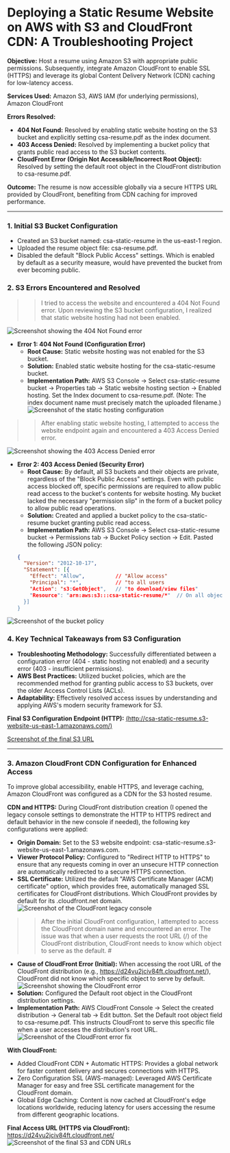 # Deploying a Static Resume Website on AWS with S3 and CloudFront CDN: A Troubleshooting Project

**Objective:** Host a resume using Amazon S3 with appropriate public permissions. Subsequently, integrate Amazon CloudFront to enable SSL (HTTPS) and leverage its global Content Delivery Network (CDN) caching for low-latency access.

**Services Used:** Amazon S3, AWS IAM (for underlying permissions), Amazon CloudFront

**Errors Resolved:**
* **404 Not Found:** Resolved by enabling static website hosting on the S3 bucket and explicitly setting csa-resume.pdf as the index document.
* **403 Access Denied:** Resolved by implementing a bucket policy that grants public read access to the S3 bucket contents.
* **CloudFront Error (Origin Not Accessible/Incorrect Root Object):** Resolved by setting the default root object in the CloudFront distribution to csa-resume.pdf.

**Outcome:** The resume is now accessible globally via a secure HTTPS URL provided by CloudFront, benefiting from CDN caching for improved performance.

---

### 1. Initial S3 Bucket Configuration

* Created an S3 bucket named: csa-static-resume in the us-east-1 region.
* Uploaded the resume object file: csa-resume.pdf.
* Disabled the default "Block Public Access" settings. Which is enabled by default as a security measure, would have prevented the bucket from ever becoming public.

### 2. S3 Errors Encountered and Resolved

>> I tried to access the website and encountered a 404 Not Found error. Upon reviewing the S3 bucket configuration, I realized that static website hosting had not been enabled.

![Screenshot showing the 404 Not Found error](404-error.png)

* **Error 1: 404 Not Found (Configuration Error)**
    * **Root Cause:** Static website hosting was not enabled for the S3 bucket.
    * **Solution:** Enabled static website hosting for the csa-static-resume bucket.
    * **Implementation Path:** AWS S3 Console → Select csa-static-resume bucket → Properties tab → Static website hosting section → Enabled hosting. Set the Index document to csa-resume.pdf. (Note: The index document name must precisely match the uploaded filename.)
![Screenshot of the static hosting configuration](config-static-hosting.png)

>> After enabling static website hosting, I attempted to access the website endpoint again and encountered a 403 Access Denied error.

![Screenshot showing the 403 Access Denied error](403-error.png)

* **Error 2: 403 Access Denied (Security Error)**
    * **Root Cause:** By default, all S3 buckets and their objects are private, regardless of the "Block Public Access" settings. Even with public access blocked off, specific permissions are required to allow public read access to the bucket's contents for website hosting. My bucket lacked the necessary "permission slip" in the form of a bucket policy to allow public read operations.
    * **Solution:** Created and applied a bucket policy to the csa-static-resume bucket granting public read access.
    * **Implementation Path:** AWS S3 Console → Select csa-static-resume bucket → Permissions tab → Bucket Policy section → Edit. Pasted the following JSON policy:
    ``` json
    {
      "Version": "2012-10-17",
      "Statement": [{
        "Effect": "Allow",          // "Allow access"
        "Principal": "*",           // "to all users
        "Action": "s3:GetObject",   // "to download/view files"
        "Resource": "arn:aws:s3:::csa-static-resume/*"  // On all objects within this bucket
      }]
    }
    ```
![Screenshot of the bucket policy](add-bucket-policy.png)

### 4. Key Technical Takeaways from S3 Configuration

* **Troubleshooting Methodology:** Successfully differentiated between a configuration error (404 - static hosting not enabled) and a security error (403 - insufficient permissions).
* **AWS Best Practices:** Utilized bucket policies, which are the recommended method for granting public access to S3 buckets, over the older Access Control Lists (ACLs).
* **Adaptability:** Effectively resolved access issues by understanding and applying AWS's modern security framework for S3.

**Final S3 Configuration Endpoint (HTTP):** [(http://csa-static-resume.s3-website-us-east-1.amazonaws.com/)](http://csa-static-resume.s3-website-us-east-1.amazonaws.com/)

[Screenshot of the final S3 URL](final-s3-url.png)

---

### 3. Amazon CloudFront CDN Configuration for Enhanced Access

To improve global accessibility, enable HTTPS, and leverage caching, Amazon CloudFront was configured as a CDN for the S3 hosted resume.

**CDN and HTTPS:** During CloudFront distribution creation (I opened the legacy console settings to demonstrate the HTTP to HTTPS redirect and default behavior in the new console if needed), the following key configurations were applied:
* **Origin Domain:** Set to the S3 website endpoint: csa-static-resume.s3-website-us-east-1.amazonaws.com.
* **Viewer Protocol Policy:** Configured to "Redirect HTTP to HTTPS" to ensure that any requests coming in over an unsecure HTTP connection are automatically redirected to a secure HTTPS connection.
* **SSL Certificate:** Utilized the default "AWS Certificate Manager (ACM) certificate" option, which provides free, automatically managed SSL certificates for CloudFront distributions. Which CloudFront provides by default for its .cloudfront.net domain.
![Screenshot of the CloudFront legacy console](CDN%20legacy%20console.png)

>> After the initial CloudFront configuration, I attempted to access the CloudFront domain name and encountered an error. The issue was that when a user requests the root URL (/) of the CloudFront distribution, CloudFront needs to know which object to serve as the default. #
* **Cause of CloudFront Error (Initial):** When accessing the root URL of the CloudFront distribution (e.g., https://d24vu2jciv84ft.cloudfront.net/), CloudFront did not know which specific object to serve by default.
  ![Screenshot showing the CloudFront error](cdn-error.png)
* **Solution:** Configured the Default root object in the CloudFront distribution settings.
* **Implementation Path:** AWS CloudFront Console → Select the created distribution → General tab → Edit button. Set the Default root object field to csa-resume.pdf. This instructs CloudFront to serve this specific file when a user accesses the distribution's root URL.
![Screenshot of the CloudFront error fix](cdn-error%20fix.png)

**With CloudFront:**
* Added CloudFront CDN + Automatic HTTPS: Provides a global network for faster content delivery and secures connections with HTTPS.
* Zero Configuration SSL (AWS-managed): Leveraged AWS Certificate Manager for easy and free SSL certificate management for the CloudFront domain.
* Global Edge Caching: Content is now cached at CloudFront's edge locations worldwide, reducing latency for users accessing the resume from different geographic locations.

**Final Access URL (HTTPS via CloudFront):** https://d24vu2jciv84ft.cloudfront.net/
![Screenshot of the final S3 and CDN URLs](Final%20S3-CDN.png)
